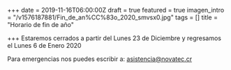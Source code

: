 +++
date = 2019-11-16T06:00:00Z
draft = true
featured = true
imagen_intro = "/v1576187881/Fin_de_an%CC%83o_2020_smvsx0.jpg"
tags = []
title = "Horario de fin de año"

+++
Estaremos cerrados a partir del Lunes 23 de Diciembre y regresamos el Lunes 6 de Enero 2020

Para emergencias nos puedes escribir a: asistencia@novatec.cr